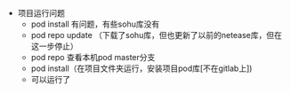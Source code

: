 - 项目运行问题
	- pod install 有问题，有些sohu库没有
	- pod repo update （下载了sohu库，但也更新了以前的netease库，但在这一步停止）
	- pod repo 查看本机pod master分支
	- pod install（在项目文件夹运行，安装项目pod库[不在gitlab上])
	- 可以运行了

	